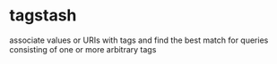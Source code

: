 # tagstash
associate values or URIs with tags and find the best match for queries consisting of one or more arbitrary tags
